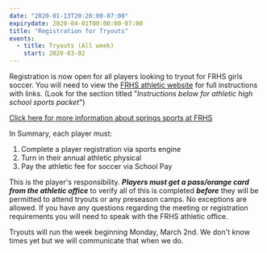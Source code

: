 ```yaml
---
date: "2020-01-13T20:20:00-07:00"
expirydate: 2020-04-01T00:00:00-07:00
title: "Registration for Tryouts"
events:
  - title: Tryouts (All week)
    start: 2020-03-02
---
```


Registration is now open for all players looking to tryout for FRHS girls
soccer.  You will need to view the [FRHS athletic website][frhs-athletics] for
full instructions with links. (Look for the section titled "*Instructions below
for athletic high school sports packet*")

<!--more-->

[Click here for more information about springs sports at FRHS][flyer]

In Summary, each player must:

1. Complete a player registration via sports engine
1. Turn in their annual athletic physical
1. Pay the athletic fee for soccer via School Pay

This is the player's responsibility. ***Players must get a pass/orange card from
the athletic office*** to verify all of this is completed ***before*** they will
be permitted to attend tryouts or any preseason camps.  No exceptions are
allowed. If you have any questions regarding the meeting or registration
requirements you will need to speak with the FRHS athletic office.

Tryouts will run the week beginning Monday, March 2nd. We don't know times yet
but we will communicate that when we do.

[flyer]: https://frh.psdschools.org/webfm/969
[frhs-athletics]: https://frh.psdschools.org/athletics
